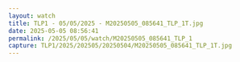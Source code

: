 ```yaml
---
layout: watch
title: TLP1 - 05/05/2025 - M20250505_085641_TLP_1T.jpg
date: 2025-05-05 08:56:41
permalink: /2025/05/05/watch/M20250505_085641_TLP_1
capture: TLP1/2025/202505/20250504/M20250505_085641_TLP_1T.jpg
---
```

